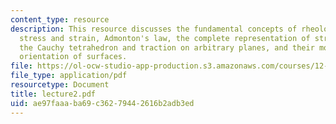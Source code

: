 ```yaml
---
content_type: resource
description: This resource discusses the fundamental concepts of rheology that are
  stress and strain, Admonton's law, the complete representation of stress at a point,
  the Cauchy tetrahedron and traction on arbitrary planes, and their motivation, definition,
  orientation of surfaces.
file: https://ol-ocw-studio-app-production.s3.amazonaws.com/courses/12-520-geodynamics-fall-2006/ae97faaaba69c36279442616b2adb3ed_lecture2.pdf
file_type: application/pdf
resourcetype: Document
title: lecture2.pdf
uid: ae97faaa-ba69-c362-7944-2616b2adb3ed
---
```

